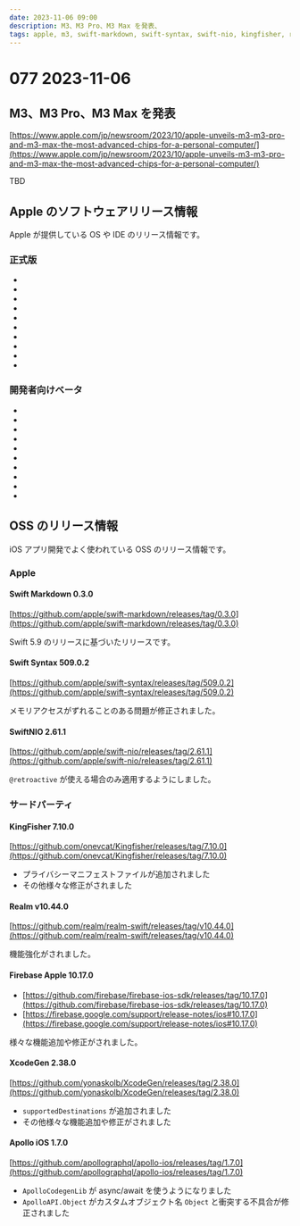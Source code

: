 ```yaml
---
date: 2023-11-06 09:00
description: M3、M3 Pro、M3 Max を発表、
tags: apple, m3, swift-markdown, swift-syntax, swift-nio, kingfisher, realm, realm-swift, firebase, firebase-ios-sdk, xcodegen, apollo-ios
---
```

# 077 2023-11-06

## M3、M3 Pro、M3 Max を発表

[https://www.apple.com/jp/newsroom/2023/10/apple-unveils-m3-m3-pro-and-m3-max-the-most-advanced-chips-for-a-personal-computer/](https://www.apple.com/jp/newsroom/2023/10/apple-unveils-m3-m3-pro-and-m3-max-the-most-advanced-chips-for-a-personal-computer/)

TBD

## Apple のソフトウェアリリース情報

Apple が提供している OS や IDE のリリース情報です。

### 正式版

- []()
- []()
- []()
- []()
- []()
- []()
- []()
- []()
- []()
- []()

### 開発者向けベータ

- []()
- []()
- []()
- []()
- []()
- []()
- []()
- []()
- []()
- []()

## OSS のリリース情報

iOS アプリ開発でよく使われている OSS のリリース情報です。

### Apple

#### Swift Markdown 0.3.0

[https://github.com/apple/swift-markdown/releases/tag/0.3.0](https://github.com/apple/swift-markdown/releases/tag/0.3.0)

Swift 5.9 のリリースに基づいたリリースです。

#### Swift Syntax 509.0.2

[https://github.com/apple/swift-syntax/releases/tag/509.0.2](https://github.com/apple/swift-syntax/releases/tag/509.0.2)

メモリアクセスがずれることのある問題が修正されました。

#### SwiftNIO 2.61.1

[https://github.com/apple/swift-nio/releases/tag/2.61.1](https://github.com/apple/swift-nio/releases/tag/2.61.1)

`@retroactive` が使える場合のみ適用するようにしました。

### サードパーティ

#### KingFisher 7.10.0

[https://github.com/onevcat/Kingfisher/releases/tag/7.10.0](https://github.com/onevcat/Kingfisher/releases/tag/7.10.0)

- プライバシーマニフェストファイルが追加されました
- その他様々な修正がされました

#### Realm v10.44.0

[https://github.com/realm/realm-swift/releases/tag/v10.44.0](https://github.com/realm/realm-swift/releases/tag/v10.44.0)

機能強化がされました。

#### Firebase Apple 10.17.0

- [https://github.com/firebase/firebase-ios-sdk/releases/tag/10.17.0](https://github.com/firebase/firebase-ios-sdk/releases/tag/10.17.0)
- [https://firebase.google.com/support/release-notes/ios#10.17.0](https://firebase.google.com/support/release-notes/ios#10.17.0)

様々な機能追加や修正がされました。

#### XcodeGen 2.38.0

[https://github.com/yonaskolb/XcodeGen/releases/tag/2.38.0](https://github.com/yonaskolb/XcodeGen/releases/tag/2.38.0)

- `supportedDestinations` が追加されました
- その他様々な機能追加や修正がされました

#### Apollo iOS 1.7.0

[https://github.com/apollographql/apollo-ios/releases/tag/1.7.0](https://github.com/apollographql/apollo-ios/releases/tag/1.7.0)

- `ApolloCodegenLib` が async/await を使うようになりました
- `ApolloAPI.Object` がカスタムオブジェクト名 `Object` と衝突する不具合が修正されました
